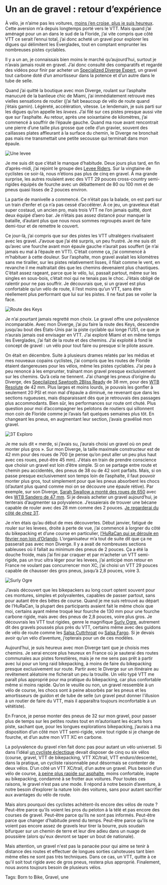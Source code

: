 # Un an de gravel : retour d’expérience

À vélo, je n’aime pas les voitures, [moins j’en croise, plus je suis heureux](https://tcrouzet.com/2019/03/18/ma-velosophie-et-ses-consequences-pratiques/). Cette aversion m’a depuis longtemps porté vers le VTT. Mais quand j’ai aménagé pour un an dans le sud de la Floride, j’ai vite compris que côté VTT ce serait l’ennui total, j’ai donc acheté un gravel pour explorer les digues qui délimitent les Everglades, tout en comptant emprunter les nombreuses pistes cyclables.<span id="more-51509"></span>

Il y a un an, je connaissais bien moins le marché qu’aujourd’hui, surtout je n’avais jamais roulé en gravel. J’ai donc consulté des comparatifs et regardé des vidéos pour finir par acheter un [Specialized Diverge Expert](https://www.specialized.com/us/en/mens-diverge-expert-x1/p/154313?color=227301-154313), un gravel tout carbone doté d’un amortisseur dans la potence et d’un autre dans le tube de selle.

Quand j’ai quitté la boutique avec mon Diverge, roulant sur l’asphalte manucuré de la banlieue chic de Miami, j’ai immédiatement retrouvé mes vielles sensations de routier (j’ai fait beaucoup de vélo de route quand j’étais gamin). Légèreté, accélération, vitesse. Le lendemain, je suis parti sur les digues qu’on appelle les *levees*. J’ai filé sur ces pistes presque aussi vite que sur l’asphalte. Au retour, après une soixantaine de kilomètres, j’ai commencé à souffrir de l’épaule gauche. Quand ma roue avant rencontrait une pierre d’une taille plus grosse que celle d’un gravier, souvent des caillasses plates affleurant à la surface du chemin, le Diverge ne bronchait pas mais me transmettait une petite secousse qui terminait dans mon épaule.

![Une levee](https://tcrouzet.com/images_tc/2019/05/IMG_4109-600x450.jpg)

Je me suis dit que c’était le manque d’habitude. Deux jours plus tard, en fin d’après-midi, j’ai rejoint le groupe des [Levee Riders](https://www.facebook.com/groups/520743391417034/). Sur la vingtaine de cyclistes ce soir-là, nous n’étions pas plus de cinq en gravel. À ma grande surprise, les autres roulaient avec des VTT 29 pouces cross-country semi-rigides équipés de fourche avec un débattement de 80 ou 100 mm et de pneus quasi lisses de 2 pouces environ.

La partie de manivelle a commencé. Ce n’était pas la balade, on est parti sur un train d’enfer et ça n’a pas cessé d’accélérer. À ce jeu, un graveleux était super costaud, un ancien pro, mais trois VTT ne l’on jamais quitté, dont deux équipé d’aero bar. Je n’étais pas assez distancé pour manquer la bataille, d’autant plus que nous nous sommes regroupés avant de faire demi-tour et de remettre le couvert.

Ce jour-là, j’ai compris que sur des pistes les VTT ultralégers rivalisaient avec les gravel. J’avoue que j’ai été surpris, un peu frustré. Je me suis dit qu’avec une fourche avant mon épaule gauche n’aurait pas souffert (je n’ai jamais eu mal à l’épaule en VTT). C’était comme ça, j’ai commencé à m’habituer à cette douleur. Sur l’asphalte, mon gravel avalait les kilomètres sans me tirailler, sur les pistes relativement lisses, il filait comme le vent, en revanche il me maltraitait dès que les chemins devenaient plus chaotiques. C’était assez rageant, parce que le vélo, lui, passait partout, même sur les singles en sous-bois, c’était moi qui ne tenais pas le choc. J’étais obligé de ralentir pour ne pas souffrir. Je découvrais que, si un gravel est plus confortable qu’un vélo de route, il l’est moins qu’un VTT, sans être réellement plus performant que lui sur les pistes. Il ne faut pas se voiler la face.

![Route des Keys](https://tcrouzet.com/images_tc/2019/05/keys-600x287.jpg)

Je n’ai pourtant jamais regretté mon choix. Le gravel offre une polyvalence incomparable. Avec mon Diverge, j’ai pu faire la route des Keys, descendre jusqu’au bout des États-Unis par la piste cyclable qui longe l’US1, ce que je n’aurais jamais osé envisager en VTT. J’ai exploré Miami et en même temps les Everglades, j’ai fait de la route et des chemins. J’ai exploité à fond le concept de gravel : un vélo pour tout faire ou presque si le pilote assure.

On était en décembre. Suite à plusieurs drames relatés par les médias et mes nouveaux copains cyclistes, j’ai compris que les routes de Floride étaient dangereuses pour les vélos, même les pistes cyclables. J’ai peu à peu renoncé à les emprunter, traînant mon gravel presque exclusivement sur les chemins. Qu’à cela ne tiennent. J’ai changé les pneus d’origine du Diverge, des [Specilalized Sawtooth 2Bliss Ready](https://www.specialized.com/CA/en/sawtooth-2bliss-ready/p/155300?color=228364-155300&gclid=CjwKCAjw2cTmBRAVEiwA8YMgzf_6dwz_VVXWrMzylHVsEY3gipIER4obHXEV_wpXakAF9VEgfdyNHhoC8D4QAvD_BwE) de 38 mm, pour des [WTB Resolute](https://www.wtb.com/products/resolute) de 42 mm. Plus larges et moins lourds, je pouvais les gonfler à seulement 20 PSI et mon mal d’épaule a diminué, ne revenant que dans les sections rugueuses, mais disparaissant dès que je retrouvais des passages plus accommodants. Bien sûr, les performances sur route ont chuté. Plus question pour moi d’accompagner les pelotons de routiers qui sillonnent mon coin de Floride comme je l’avais fait quelques semaines plus tôt. En changeant les pneus, en augmentant leur section, j’avais gravélisé mon gravel.

![3T Exploro](https://tcrouzet.com/images_tc/2019/05/exploro-600x338.jpg)

Je me suis dit « merde, si j’avais su, j’aurais choisi un gravel où on peut monter plus gros ». Sur mon Diverge, la taille maximale constructeur est de 42 mm pour des roues de 700 (je pense qu’on peut aller un peu plus haut avec ces roues, peut-être 45 mm). J’étais en train de prendre conscience que choisir un gravel est loin d’être simple. Si on se partage entre route et chemin peu accidentés, des pneus de 38 ou de 42 sont parfaits. Mais, si on passe presque exclusivement son temps loin de l’asphalte, il faut pouvoir monter plus gros, tout simplement pour que les pneus absorbent les chocs (d’autant plus quand comme moi on se découvre une épaule rétive). Par exemple, sur son Diverge, [Sarah Swallow a monté des roues de 650](https://theradavist.com/2019/04/sarah-swallows-s-works-diverge-has-been-pushed-to-the-verge/#1) avec des [WTB Sandero de 47 mm](https://www.wtb.com/products/sendero). Si je devais acheter un gravel aujourd’hui, je tenterais d’augmenter sa polyvalence. J’essaierais de trouver une bécane capable de rouler avec des 28 mm comme des 2 pouces. [Je regarderai du côté de chez 3T](https://www.3t.bike/en/products/bikes/new-exploro-flatmount-565.html).

Je n’en étais qu’au début de mes découvertes. Début janvier, fatigué de rouler sur les levees, droite à perte de vue, j’ai commencé à lorgner du côté du bikepacking et d’une course en particulier, [l’HuRaCan qui se déroule en février non loin d’Orlando](https://tcrouzet.com/2019/02/08/satori-a-lake-lindsay/). L’organisateur m’a tout de suite dit que ça ne passerait pas avec mon Diverge. Il y a avait de nombreuses sections sableuses où il fallait au minimum des pneus de 2 pouces. Ça a été la douche froide, mais j’ai fini par craquer et par m’acheter un VTT semi-rigide, pas un truc ultra léger pour les levees, j’ai anticipé mon retour en France ne voulant pas concurrencer mon XC, j’ai choisi un VTT 29 pouces capable de chausser des gros pneus, jusqu’à 2,8 pouces, voire 3.

![Surly Ogre](https://tcrouzet.com/images_tc/2019/05/surly-600x405.jpg)

J’avais découvert que les bikepackers au long court optent souvent pour ces montures, simples et polyvalentes, capables de passer partout, sans pour autant être des bêtes de course. Quand je me suis retrouvé au départ de l’HuRaCan, la plupart des participants avaient fait le même choix que moi, certains ayant même troqué leur fourche de 130 mm pour une fourche carbone rigide, mais avec des pneus de 2,8 pouces, voire plus gros. Je découvrais les VTT tout rigides, genre le magnifique [Surly Ogre](https://surlybikes.com/bikes/ogre), autrement dit des gravels poussés plus près du VTT, certains même avec des guidons de vélo de route comme les [Salsa Cuttrhroat](https://salsacycles.com/bikes/cutthroat/2019_cutthroat_force_1) ou [Salsa Fargo](https://salsacycles.com/bikes/fargo/2019_fargo_apex_1). Si je devais avoir qu’un vélo d’aventure, j’opterais pour un de ces modèles.

Aujourd’hui, je suis heureux avec mon Diverge tant que je choisis mes chemins. Je serai encore plus heureux en France où je sauterai des routes communales aux pistes forestières, mais je ne me sens pas prêt à partir avec lui pour un long raid bikepacking, à moins de faire du bikepacking presque exclusivement sur route. Partir avec le Diverge sur un itinéraire au revêtement aléatoire me ficherait un peu la trouille. Un vélo typé VTT me paraît plus approprié pour ma pratique du bikepacking, car plus confortable même si moins rapide. Qu’on le veuille ou non, un gravel ressemble à un vélo de course, les chocs sont à peine absorbés par les pneus et les amortisseurs de guidon et de tube de selle (un gravel peut donner l'illusion à un routier de faire du VTT, mais il apparaîtra toujours inconfortable à un vététiste).

En France, je pense monter des pneus de 32 sur mon gravel, pour passer plus de temps sur les petites routes tout en m’autorisant les écarts hors piste, sachant que, pour les longues explorations bikepacking, j’aurais à ma disposition d’un côté mon VTT semi-rigide, voire tout rigide si je change de fourche, et d’un autre mon VTT XC en carbone.

La polyvalence du gravel n’en fait donc pas pour autant un vélo universel. Si dans l’idéal [un cycliste éclectique](https://tcrouzet.com/2018/12/26/le-cycliste-eclectique/) devait disposer de cinq ou six vélos (course, gravel, VTT de bikepacking, VTT XC/trail, VTT enduro/descente), dans la pratique, un cycliste raisonnable peut désormais se contenter de deux vélos. D’un côté un VTT XC/trail, d’un autre un gravel. Plus besoin d’un vélo de course, [à peine plus rapide sur asphalte](https://www.youtube.com/watch?v=Kr7u9hgUKJs), moins confortable, inapte au bikepacking, condamné à se frotter aux voitures. Pour toutes ces raisons, le gravel n’est pas une mode. Il répond à notre besoin d’aventure, à notre besoin d’explorer la nature loin des voitures, sans pour autant sacrifier aux avantages du vélo de route.

Mais alors pourquoi des cyclistes achètent-ils encore des vélos de route ? Peut-être parce qu’ils voient les pros du peloton à la télé et pas encore des courses de gravel. Peut-être parce qu’ils ne sont pas informés. Peut-être parce que changer d’habitude prend du temps. Peut-être parce qu’ils ne voient pas encore assez de gravels leur tirer la bourre, puis soudain bifurquer sur un chemin de terre et leur dire adieu dans un nuage de poussière (alors qu'eux devront se taper un bout de nationale).

Mais attention, un gravel n'est pas la panacée pour qui aime se tenir à distance des routes et effectuer de longues sorties cahoteuses tant bien même elles ne sont pas très techniques. Dans ce cas, un VTT, quitte à ce qu'il soit tout rigide avec de gros pneus, restera plus approprié. Finalement, nous avons toujours besoin de plusieurs vélos.

Tags: Born to Bike, Gravel, une